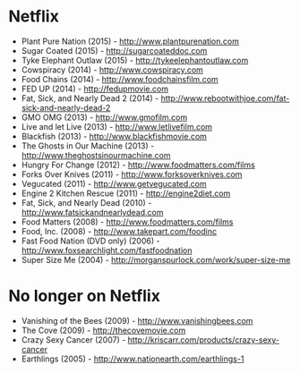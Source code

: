 # Netflix
- Plant Pure Nation (2015) - http://www.plantpurenation.com
- Sugar Coated (2015) - http://sugarcoateddoc.com
- Tyke Elephant Outlaw (2015) - http://tykeelephantoutlaw.com
- Cowspiracy (2014) - http://www.cowspiracy.com
- Food Chains (2014) - http://www.foodchainsfilm.com
- FED UP (2014) - http://fedupmovie.com
- Fat, Sick, and Nearly Dead 2 (2014) - http://www.rebootwithjoe.com/fat-sick-and-nearly-dead-2
- GMO OMG (2013) - http://www.gmofilm.com
- Live and let Live (2013) - http://www.letlivefilm.com
- Blackfish (2013) - http://www.blackfishmovie.com
- The Ghosts in Our Machine (2013) - http://www.theghostsinourmachine.com
- Hungry For Change (2012) - http://www.foodmatters.com/films
- Forks Over Knives (2011) - http://www.forksoverknives.com
- Vegucated (2011) - http://www.getvegucated.com
- Engine 2 Kitchen Rescue (2011) - http://engine2diet.com
- Fat, Sick, and Nearly Dead (2010) - http://www.fatsickandnearlydead.com
- Food Matters (2008) - http://www.foodmatters.com/films
- Food, Inc. (2008) - http://www.takepart.com/foodinc
- Fast Food Nation (DVD only) (2006) - http://www.foxsearchlight.com/fastfoodnation
- Super Size Me (2004) - http://morganspurlock.com/work/super-size-me

# No longer on Netflix
- Vanishing of the Bees (2009) - http://www.vanishingbees.com
- The Cove (2009) - http://thecovemovie.com 
- Crazy Sexy Cancer (2007) - http://kriscarr.com/products/crazy-sexy-cancer
- Earthlings (2005) - http://www.nationearth.com/earthlings-1
